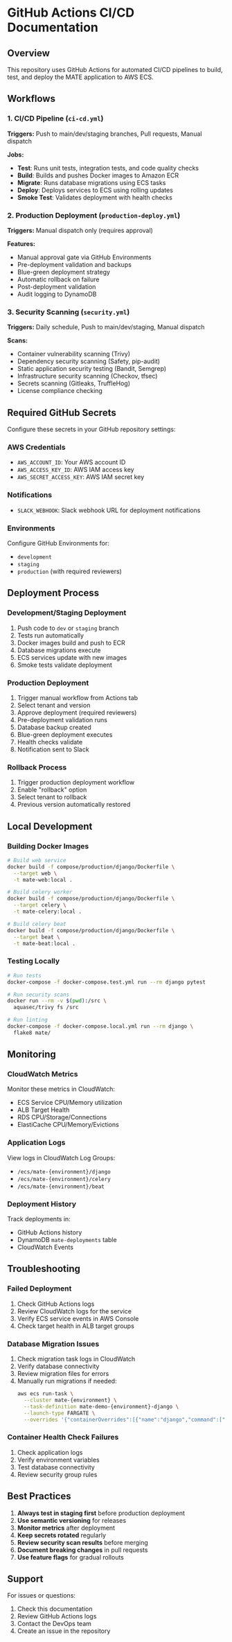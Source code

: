 # GitHub Actions CI/CD Documentation

## Overview

This repository uses GitHub Actions for automated CI/CD pipelines to build, test, and deploy the MATE application to AWS ECS.

## Workflows

### 1. CI/CD Pipeline (`ci-cd.yml`)
**Triggers:** Push to main/dev/staging branches, Pull requests, Manual dispatch

**Jobs:**
- **Test**: Runs unit tests, integration tests, and code quality checks
- **Build**: Builds and pushes Docker images to Amazon ECR
- **Migrate**: Runs database migrations using ECS tasks
- **Deploy**: Deploys services to ECS using rolling updates
- **Smoke Test**: Validates deployment with health checks

### 2. Production Deployment (`production-deploy.yml`)
**Triggers:** Manual dispatch only (requires approval)

**Features:**
- Manual approval gate via GitHub Environments
- Pre-deployment validation and backups
- Blue-green deployment strategy
- Automatic rollback on failure
- Post-deployment validation
- Audit logging to DynamoDB

### 3. Security Scanning (`security.yml`)
**Triggers:** Daily schedule, Push to main/dev/staging, Manual dispatch

**Scans:**
- Container vulnerability scanning (Trivy)
- Dependency security scanning (Safety, pip-audit)
- Static application security testing (Bandit, Semgrep)
- Infrastructure security scanning (Checkov, tfsec)
- Secrets scanning (Gitleaks, TruffleHog)
- License compliance checking

## Required GitHub Secrets

Configure these secrets in your GitHub repository settings:

### AWS Credentials
- `AWS_ACCOUNT_ID`: Your AWS account ID
- `AWS_ACCESS_KEY_ID`: AWS IAM access key
- `AWS_SECRET_ACCESS_KEY`: AWS IAM secret key

### Notifications
- `SLACK_WEBHOOK`: Slack webhook URL for deployment notifications

### Environments
Configure GitHub Environments for:
- `development`
- `staging`
- `production` (with required reviewers)

## Deployment Process

### Development/Staging Deployment
1. Push code to `dev` or `staging` branch
2. Tests run automatically
3. Docker images build and push to ECR
4. Database migrations execute
5. ECS services update with new images
6. Smoke tests validate deployment

### Production Deployment
1. Trigger manual workflow from Actions tab
2. Select tenant and version
3. Approve deployment (required reviewers)
4. Pre-deployment validation runs
5. Database backup created
6. Blue-green deployment executes
7. Health checks validate
8. Notification sent to Slack

### Rollback Process
1. Trigger production deployment workflow
2. Enable "rollback" option
3. Select tenant to rollback
4. Previous version automatically restored

## Local Development

### Building Docker Images
```bash
# Build web service
docker build -f compose/production/django/Dockerfile \
  --target web \
  -t mate-web:local .

# Build celery worker
docker build -f compose/production/django/Dockerfile \
  --target celery \
  -t mate-celery:local .

# Build celery beat
docker build -f compose/production/django/Dockerfile \
  --target beat \
  -t mate-beat:local .
```

### Testing Locally
```bash
# Run tests
docker-compose -f docker-compose.test.yml run --rm django pytest

# Run security scans
docker run --rm -v $(pwd):/src \
  aquasec/trivy fs /src

# Run linting
docker-compose -f docker-compose.local.yml run --rm django \
  flake8 mate/
```

## Monitoring

### CloudWatch Metrics
Monitor these metrics in CloudWatch:
- ECS Service CPU/Memory utilization
- ALB Target Health
- RDS CPU/Storage/Connections
- ElastiCache CPU/Memory/Evictions

### Application Logs
View logs in CloudWatch Log Groups:
- `/ecs/mate-{environment}/django`
- `/ecs/mate-{environment}/celery`
- `/ecs/mate-{environment}/beat`

### Deployment History
Track deployments in:
- GitHub Actions history
- DynamoDB `mate-deployments` table
- CloudWatch Events

## Troubleshooting

### Failed Deployment
1. Check GitHub Actions logs
2. Review CloudWatch logs for the service
3. Verify ECS service events in AWS Console
4. Check target health in ALB target groups

### Database Migration Issues
1. Check migration task logs in CloudWatch
2. Verify database connectivity
3. Review migration files for errors
4. Manually run migrations if needed:
   ```bash
   aws ecs run-task \
     --cluster mate-{environment} \
     --task-definition mate-demo-{environment}-django \
     --launch-type FARGATE \
     --overrides '{"containerOverrides":[{"name":"django","command":["python","manage.py","migrate"]}]}'
   ```

### Container Health Check Failures
1. Check application logs
2. Verify environment variables
3. Test database connectivity
4. Review security group rules

## Best Practices

1. **Always test in staging first** before production deployment
2. **Use semantic versioning** for releases
3. **Monitor metrics** after deployment
4. **Keep secrets rotated** regularly
5. **Review security scan results** before merging
6. **Document breaking changes** in pull requests
7. **Use feature flags** for gradual rollouts

## Support

For issues or questions:
1. Check this documentation
2. Review GitHub Actions logs
3. Contact the DevOps team
4. Create an issue in the repository
